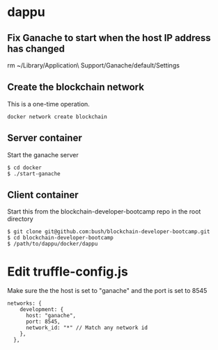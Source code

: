 # dappu

## Fix Ganache to start when the host IP address has changed
rm ~/Library/Application\ Support/Ganache/default/Settings

## Create the blockchain network

This is a one-time operation.

```
docker network create blockchain
```

## Server container

Start the ganache server

```
$ cd docker
$ ./start-ganache
```

## Client container

Start this from the blockchain-developer-bootcamp repo in the root directory

```
$ git clone git@github.com:bush/blockchain-developer-bootcamp.git  
$ cd blockchain-developer-bootcamp 
$ /path/to/dappu/docker/dappu
```

# Edit truffle-config.js

Make sure the the host is set to "ganache" and the port is set to 8545

```
networks: {
    development: {
      host: "ganache",
      port: 8545,
      network_id: "*" // Match any network id
    },
  },
```

